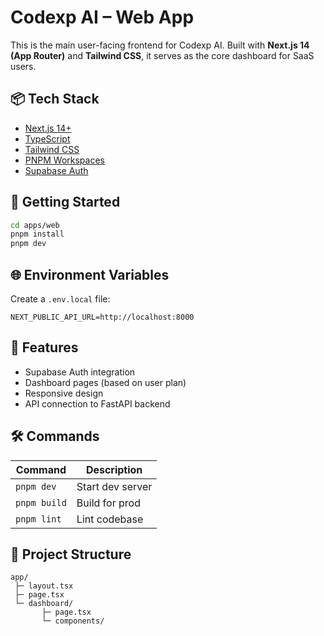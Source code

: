# Codexp AI – Web App

This is the main user-facing frontend for Codexp AI. Built with **Next.js 14 (App Router)** and **Tailwind CSS**, it serves as the core dashboard for SaaS users.

## 📦 Tech Stack
- [Next.js 14+](https://nextjs.org/)
- [TypeScript](https://www.typescriptlang.org/)
- [Tailwind CSS](https://tailwindcss.com/)
- [PNPM Workspaces](https://pnpm.io/)
- [Supabase Auth](https://supabase.com/)

## 🚀 Getting Started

```bash
cd apps/web
pnpm install
pnpm dev
````

## 🌐 Environment Variables

Create a `.env.local` file:

```env
NEXT_PUBLIC_API_URL=http://localhost:8000
```

## 🧱 Features

* Supabase Auth integration
* Dashboard pages (based on user plan)
* Responsive design
* API connection to FastAPI backend

## 🛠 Commands

| Command      | Description      |
| ------------ | ---------------- |
| `pnpm dev`   | Start dev server |
| `pnpm build` | Build for prod   |
| `pnpm lint`  | Lint codebase    |

## 📁 Project Structure

```
app/
 ├─ layout.tsx
 ├─ page.tsx
 └─ dashboard/
       ├─ page.tsx
       └─ components/
```
